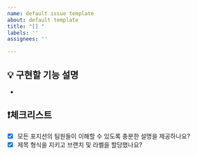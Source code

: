 ```yaml
---
name: default issue template
about: default template
title: "[] "
labels: ''
assignees: ''

---
```


## 💡 구현할 기능 설명
- 

## ❗체크리스트
- [x] 모든 포지션의 팀원들이 이해할 수 있도록 충분한 설명을 제공하나요?
- [x] 제목 형식을 지키고 브랜치 및 라벨을 할당했나요?